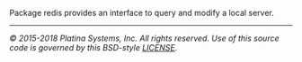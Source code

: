 Package redis provides an interface to query and modify a local server.

---

*&copy; 2015-2018 Platina Systems, Inc. All rights reserved.
Use of this source code is governed by this BSD-style [LICENSE].*

[LICENSE]: LICENSE
